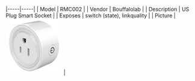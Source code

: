 |-----|-----|
| Model | RMC002  |
| Vendor  | Bouffalolab  |
| Description | US Plug Smart Socket |
| Exposes | switch (state), linkquality |
| Picture | ![RMC002](public\images\devices\RMC002.jpg) |